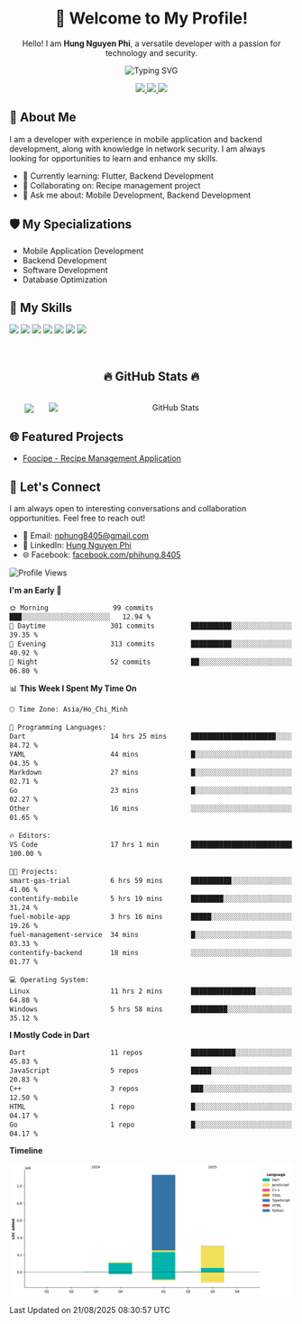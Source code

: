<div align="center">
  <h1>👋 Welcome to My Profile!</h1>
  <p>Hello! I am <strong>Hung Nguyen Phi</strong>, a versatile developer with a passion for technology and security.</p>
  <img src="https://readme-typing-svg.herokuapp.com?size=25&duration=2500&color=8C43EA&vCenter=true&width=450&height=40&lines=Mobile+Developer+%7C+Backend+Developer+%7C+Cyber+Security" alt="Typing SVG" />
</div>

<p align="center">
  <a href="https://vn.linkedin.com/in/hung-nguyen-phi">
    <img src="https://img.shields.io/badge/-LinkedIn-0077B5?style=for-the-badge&logo=Linkedin&logoColor=white"/>
  </a>
  <a href="https://www.facebook.com/phihung.8405">
    <img src="https://img.shields.io/badge/-Facebook-1877F2?style=for-the-badge&logo=Facebook&logoColor=white"/>
  </a>
  <a href="mailto:nphung8405@gmail.com">
    <img src="https://img.shields.io/badge/-Email-D14836?style=for-the-badge&logo=Gmail&logoColor=white"/>
  </a>
</p>

## 🚀 About Me

I am a developer with experience in mobile application and backend development, along with knowledge in network security. I am always looking for opportunities to learn and enhance my skills.

- 🌱 Currently learning: Flutter, Backend Development
- 👯 Collaborating on: Recipe management project
- 💬 Ask me about: Mobile Development, Backend Development

## 🛡️ My Specializations

- Mobile Application Development
- Backend Development
- Software Development
- Database Optimization

## 🌟 My Skills

![](https://img.shields.io/badge/-Dart-0175C2?style=flat-square&logo=dart&logoColor=white)
![](https://img.shields.io/badge/-Flutter-02569B?style=flat-square&logo=flutter&logoColor=white)
![](https://img.shields.io/badge/-Node.js-8CC84B?style=flat-square&logo=node.js&logoColor=white)
![](https://img.shields.io/badge/-JavaScript-F7DF1E?style=flat-square&logo=javascript&logoColor=black)
![](https://img.shields.io/badge/-Python-3776AB?style=flat-square&logo=Python&logoColor=white)
![](https://img.shields.io/badge/-PostgreSQL-336791?style=flat-square&logo=postgresql&logoColor=white)
![](https://img.shields.io/badge/-MongoDB-47A248?style=flat-square&logo=mongodb&logoColor=white)

<br>
<h2 align="center">🔥 GitHub Stats 🔥</h2>
<!-- https://github.com/anuraghazra/github-readme-stats -->
<br>
<div align=center>
  <a href="#" title="BenjaminHung8405">
    <img width="315" align="center" src="https://github-readme-stats.vercel.app/api/top-langs/?username=BenjaminHung8405&hide=c%23,powershell,Mathematica,Ruby,Objective-C,Objective-C%2b%2b,Cuda&title_color=61dafb&text_color=ffffff&icon_color=61dafb&bg_color=20232a&langs_count=8&layout=compact&border_color=61dafb&hide_border=true" />
  </a>
  <a href="#" title="BenjaminHung8405">
    <img align="right" width="434" src="https://github-readme-stats.vercel.app/api?username=BenjaminHung8405&count_private=true&show_icons=true&theme=tokyonight" alt="GitHub Stats" />
  </a>
</div>

## 🌐 Featured Projects

- [Foocipe - Recipe Management Application](https://github.com/BenjaminHung8405/foocipe-cooking-app)

## 🤝 Let's Connect

I am always open to interesting conversations and collaboration opportunities. Feel free to reach out!

- 📧 Email: nphung8405@gmail.com
- 💼 LinkedIn: [Hung Nguyen Phi](https://vn.linkedin.com/in/hung-nguyen-phi)
- 🌐 Facebook: [facebook.com/phihung.8405](https://www.facebook.com/phihung.8405)

<!--START_SECTION:waka-->
![Profile Views](http://img.shields.io/badge/Profile%20Views-16-blue)

**I'm an Early 🐤** 

```text
🌞 Morning                99 commits          ███░░░░░░░░░░░░░░░░░░░░░░   12.94 % 
🌆 Daytime                301 commits         ██████████░░░░░░░░░░░░░░░   39.35 % 
🌃 Evening                313 commits         ██████████░░░░░░░░░░░░░░░   40.92 % 
🌙 Night                  52 commits          ██░░░░░░░░░░░░░░░░░░░░░░░   06.80 % 
```


📊 **This Week I Spent My Time On** 

```text
🕑︎ Time Zone: Asia/Ho_Chi_Minh

💬 Programming Languages: 
Dart                     14 hrs 25 mins      █████████████████████░░░░   84.72 % 
YAML                     44 mins             █░░░░░░░░░░░░░░░░░░░░░░░░   04.35 % 
Markdown                 27 mins             █░░░░░░░░░░░░░░░░░░░░░░░░   02.71 % 
Go                       23 mins             █░░░░░░░░░░░░░░░░░░░░░░░░   02.27 % 
Other                    16 mins             ░░░░░░░░░░░░░░░░░░░░░░░░░   01.65 % 

🔥 Editors: 
VS Code                  17 hrs 1 min        █████████████████████████   100.00 % 

🐱‍💻 Projects: 
smart-gas-trial          6 hrs 59 mins       ██████████░░░░░░░░░░░░░░░   41.06 % 
contentify-mobile        5 hrs 19 mins       ████████░░░░░░░░░░░░░░░░░   31.24 % 
fuel-mobile-app          3 hrs 16 mins       █████░░░░░░░░░░░░░░░░░░░░   19.26 % 
fuel-management-service  34 mins             █░░░░░░░░░░░░░░░░░░░░░░░░   03.33 % 
contentify-backend       18 mins             ░░░░░░░░░░░░░░░░░░░░░░░░░   01.77 % 

💻 Operating System: 
Linux                    11 hrs 2 mins       ████████████████░░░░░░░░░   64.88 % 
Windows                  5 hrs 58 mins       █████████░░░░░░░░░░░░░░░░   35.12 % 
```

**I Mostly Code in Dart** 

```text
Dart                     11 repos            ███████████░░░░░░░░░░░░░░   45.83 % 
JavaScript               5 repos             █████░░░░░░░░░░░░░░░░░░░░   20.83 % 
C++                      3 repos             ███░░░░░░░░░░░░░░░░░░░░░░   12.50 % 
HTML                     1 repo              █░░░░░░░░░░░░░░░░░░░░░░░░   04.17 % 
Go                       1 repo              █░░░░░░░░░░░░░░░░░░░░░░░░   04.17 % 
```



**Timeline**

![Lines of Code chart](https://raw.githubusercontent.com/BenjaminHung8405/BenjaminHung8405/main/assets/bar_graph.png)


 Last Updated on 21/08/2025 08:30:57 UTC
<!--END_SECTION:waka-->
